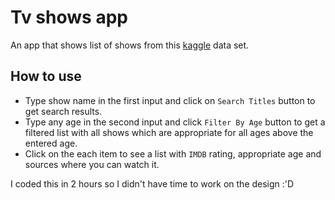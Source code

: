 # Tv shows app
An app that shows list of shows from this [kaggle](https://www.kaggle.com/ruchi798/tv-shows-on-netflix-prime-video-hulu-and-disney) data set.
## How to use 
- Type show name in the first input and click on `Search Titles` button to get search results. 
- Type any age in the second input and click `Filter By Age` button to get a filtered list with all shows which are appropriate for all ages above the entered age.
- Click on the each item to see a list with `IMDB` rating, appropriate age and sources where you can watch it. 

I coded this in 2 hours so I didn't have time to work on the design :'D 